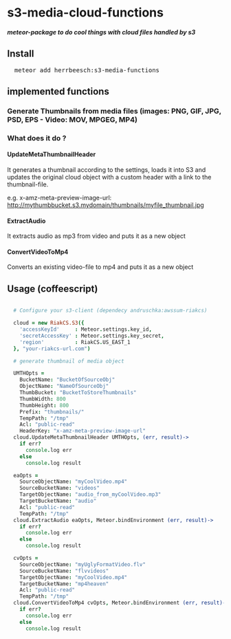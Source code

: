 # s3-media-cloud-functions
##### meteor-package to do cool things with cloud files handled by s3

## Install

<pre>
  meteor add herrbeesch:s3-media-functions
</pre>

## implemented functions

### Generate Thumbnails from media files (images: PNG, GIF, JPG, PSD, EPS - Video: MOV, MPGEG, MP4)

### What does it do ?

#### UpdateMetaThumbnailHeader

It generates a thumbnail according to the settings, 
loads it into S3 and 
updates the original cloud object with a custom header with a link to the thumbnail-file.

e.g. 
x-amz-meta-preview-image-url: http://mythumbbucket.s3.mydomain/thumbnails/myfile_thumbnail.jpg

#### ExtractAudio

It extracts audio as mp3 from video and puts it as a new object

#### ConvertVideoToMp4

Converts an existing video-file to mp4 and puts it as a new object


## Usage (coffeescript)
```coffeescript

  # Configure your s3-client (dependecy andruschka:awssum-riakcs)

  cloud = new RiakCS.S3({
    'accessKeyId'     : Meteor.settings.key_id,
    'secretAccessKey' : Meteor.settings.key_secret,
    'region'          : RiakCS.US_EAST_1
  }, "your-riakcs-url.com")

  # generate thumbnail of media object

  UMTHOpts = 
    BucketName: "BucketOfSourceObj"
    ObjectName: "NameOfSourceObj"
    ThumbBucket: "BucketToStoreThumbnails"
    ThumbWidth: 800
    ThumbHeight: 800
    Prefix: "thumbnails/"
    TempPath: "/tmp"
    Acl: "public-read"
    HeaderKey: "x-amz-meta-preview-image-url"
  cloud.UpdateMetaThumbnailHeader UMTHOpts, (err, result)->
    if err?
      console.log err
    else
      console.log result

  eaOpts = 
    SourceObjectName: "myCoolVideo.mp4"
    SourceBucketName: "videos"
    TargetObjectName: "audio_from_myCoolVideo.mp3"
    TargetBucketName: "audio"
    Acl: "public-read"
    TempPath: "/tmp"
  cloud.ExtractAudio eaOpts, Meteor.bindEnvironment (err, result)->
    if err?
      console.log err
    else
      console.log result

  cvOpts = 
    SourceObjectName: "myUglyFormatVideo.flv"
    SourceBucketName: "flvvideos"
    TargetObjectName: "myCoolVideo.mp4"
    TargetBucketName: "mp4heaven"
    Acl: "public-read"
    TempPath: "/tmp"
  cloud.ConvertVideoToMp4 cvOpts, Meteor.bindEnvironment (err, result)->
    if err?
      console.log err
    else
      console.log result
  
```

